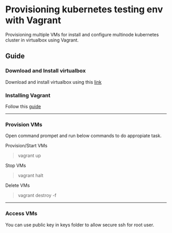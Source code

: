 # Provisioning kubernetes testing env with Vagrant
Provisioning multiple VMs for install and configure multinode kubernetes cluster in virtualbox using Vagrant.

## Guide 

### Download and Install virtualbox

Download and install virtualbox using this [link](https://www.virtualbox.org/wiki/Downloads) 

### Installing Vagrant

Follow this [guide](https://www.vagrantup.com/docs/installation)

---

### Provision VMs

Open command prompet and run below commands to do appropiate task.

Provision/Start VMs
> vagrant up

Stop VMs
> vagrant halt

Delete VMs
> vagrant destroy -f

---
### Access VMs

You can use public key in keys folder to allow secure ssh for root user.


